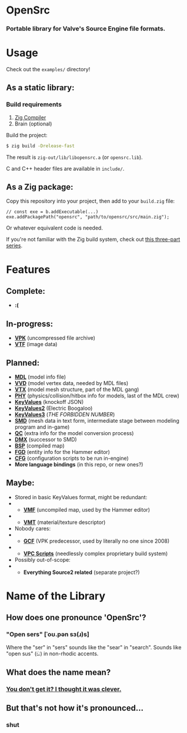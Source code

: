 # OpenSrc
### Portable library for Valve's Source Engine file formats.
# Usage
Check out the `examples/` directory!
## As a static library:
### Build requirements
1. [Zig Compiler](https://ziglang.org)
2. Brain (optional)

Build the project:
```sh
$ zig build -Drelease-fast
```
The result is `zig-out/lib/libopensrc.a` (or `opensrc.lib`).

C and C++ header files are available in `include/`.
## As a Zig package:
Copy this repository into your project, then add to your `build.zig` file:
```zig
// const exe = b.addExecutable(...)
exe.addPackagePath("opensrc", "path/to/opensrc/src/main.zig");
```
Or whatever equivalent code is needed.

If you're not familiar with the Zig build system, check out
[this three-part series](https://zig.news/xq/zig-build-explained-part-1-59lf).
# Features
## Complete:
- **:(**
## In-progress:
- [**VPK**](https://developer.valvesoftware.com/wiki/VPK_File_Format)
(uncompressed file archive)
- [**VTF**](https://developer.valvesoftware.com/wiki/Valve_Texture_Format)
(image data)
## Planned:
- [**MDL**](https://developer.valvesoftware.com/wiki/MDL)
(model info file)
- [**VVD**](https://developer.valvesoftware.com/wiki/VVD)
(model vertex data, needed by MDL files)
- [**VTX**](https://developer.valvesoftware.com/wiki/VTX)
(model mesh structure, part of the MDL gang)
- [**PHY**](https://developer.valvesoftware.com/wiki/PHY)
(physics/collision/hitbox info for models, last of the MDL crew)
- [**KeyValues**](https://developer.valvesoftware.com/wiki/KeyValues)
(knockoff JSON)
- [**KeyValues2**](https://developer.valvesoftware.com/wiki/KeyValues2)
(Electric Boogaloo)
- [**KeyValues3**](https://developer.valvesoftware.com/wiki/Dota_2_Workshop_Tools/KeyValues3)
(*THE FORBIDDEN NUMBER*)
- [**SMD**](https://developer.valvesoftware.com/wiki/Studiomdl_Data)
(mesh data in text form, intermediate stage between modeling program and in-game)
- [**QC**](https://developer.valvesoftware.com/wiki/QC)
(extra info for the model conversion process)
- [**DMX**](https://developer.valvesoftware.com/wiki/DMX)
(successor to SMD)
- [**BSP**](https://developer.valvesoftware.com/wiki/Source_BSP_File_Format)
(compiled map)
- [**FGD**](https://developer.valvesoftware.com/wiki/FGD)
(entity info for the Hammer editor)
- [**CFG**](https://developer.valvesoftware.com/wiki/CFG)
(configuration scripts to be run in-engine)
- **More language bindings** (in this repo, or new ones?)
## Maybe:
- Stored in basic KeyValues format, might be redundant:
- - [**VMF**](https://developer.valvesoftware.com/wiki/Valve_Map_Format)
(uncompiled map, used by the Hammer editor)
- - [**VMT**](https://developer.valvesoftware.com/wiki/Material)
(material/texture descriptor)
- Nobody cares:
- - [**GCF**](https://developer.valvesoftware.com/wiki/GCF)
(VPK predecessor, used by literally no one since 2008)
- - [**VPC Scripts**](https://developer.valvesoftware.com/wiki/Valve_Project_Creator)
(needlessly complex proprietary build system)
- Possibly out-of-scope:
- - **Everything Source2 related** (separate project?)
# Name of the Library
## How does one pronounce 'OpenSrc'?
### "Open sers" [ˈoʊ.pən sɜ(ɹ)s]
Where the "ser" in "sers" sounds like the "sear" in "search".
Sounds like "open sus" (ඞ) in non-rhodic accents.
## What does the name mean?
### [You don't get it? I thought it was clever.](https://en.wikipedia.org/wiki/GoldSrc)
## But that's not how it's pronounced...
### shut